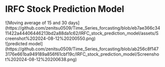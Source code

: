 <h1> IRFC Stock Prediction Model</h1>
![Moving average of 15 and 30 days](https://github.com/zenitsu0509/Time_Series_forcasting/blob/eb7ae366c3411422a44406446213bd2a88da1c62/IRFC_stock_prediction_model/assets/Screenshot%202024-08-12%20200550.png)
<br>
![predicted model](https://github.com/zenitsu0509/Time_Series_forcasting/blob/ab256c8f1473176e661ba949189a856f61cbf19c/IRFC_stock_prediction_model/Screenshot%202024-08-12%20200638.png)
